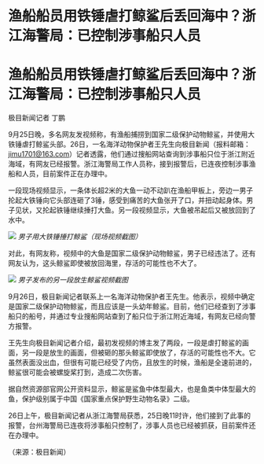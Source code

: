 # 渔船船员用铁锤虐打鲸鲨后丢回海中？浙江海警局：已控制涉事船只人员

# 渔船船员用铁锤虐打鲸鲨后丢回海中？浙江海警局：已控制涉事船只人员

极目新闻记者 丁鹏

9月25日晚，多名网友发视频称，有渔船捕捞到国家二级保护动物鲸鲨，并使用大铁锤虐打鲸鲨头部。26日，一名海洋动物保护者王先生向极目新闻（报料邮箱：jimu1701@163.com）记者透露，他们通过搜船网站查询到涉事船只位于浙江附近海域，有网友已经报警。浙江海警局工作人员称，接到报警后，已连夜控制涉事渔船和人员，目前案件正在办理中。

一段现场视频显示，一条体长超2米的大鱼一动不动趴在渔船甲板上，旁边一男子抡起大铁锤向它头部连砸了3锤，感受到痛苦的大鱼张开了口，并扭动起身体。男子见状，又抡起铁锤继续捶打大鱼。另一段视频显示，大鱼被吊起后又被放回到了水中。

![](https://inews.gtimg.com/om_bt/OsuL-Q1VlqQgCdFvsRrVM2zk85JzzkBk_9xNzf4lEWHUUAA/1000)
_男子用大铁锤捶打鲸鲨（现场视频截图）_

对此，有网友称，视频中的大鱼是国家二级保护动物鲸鲨，男子已经违法了。还有网友认为，这头鲸鲨即使被放回海里，存活的可能性也不大了。

![](https://inews.gtimg.com/om_bt/OoZGtRWDg20bZ6XZTZDrz63HuGmW-I6Htrg0dzeSYjdQwAA/1000)
_男子发布的另一段放生鲸鲨视频截图_

9月26日，极目新闻记者联系上一名海洋动物保护者王先生。他表示，视频中确定是国家二级保护动物鲸鲨，而且应该是一头幼年鲸鲨。目前，他们已经查到了涉事船只的船号，并通过专业搜船网站查到了船只位于浙江附近海域，有网友已经向警方报警。

王先生向极目新闻记者介绍，最初发视频的博主发了两段，一段是虐打鲸鲨的画面，另一段是放生的画面，但被砸的那头鲸鲨即使放了，存活的可能性也不大。它虽然表面没出血，但很有可能已经受了内伤，且放生的时候，渔船是全速前进的，鲸鲨很可能会被螺旋桨打到，造成二次伤害。

据自然资源部官网公开资料显示，鲸鲨是鲨鱼中体型最大，也是鱼类中体型最大的鱼，保护级别属于中国《国家重点保护野生动物名录》二级。

26日上午，极目新闻记者从浙江海警局获悉，25日晚11时许，他们接到了此事的报警，台州海警局已连夜将涉事船只控制了，涉事人员也已经被抓获，目前案件还在办理中。

（来源：极目新闻）

